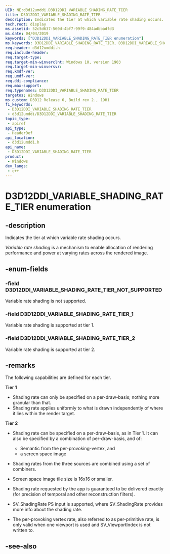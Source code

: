 ```yaml
---
UID: NE:d3d12umddi.D3D12DDI_VARIABLE_SHADING_RATE_TIER
title: D3D12DDI_VARIABLE_SHADING_RATE_TIER
description: Indicates the tier at which variable rate shading occurs.
tech.root: display
ms.assetid: 52c5d637-560d-4bf7-99f9-484adbbadfd3
ms.date: 04/04/2019
keywords: ["D3D12DDI_VARIABLE_SHADING_RATE_TIER enumeration"]
ms.keywords: D3D12DDI_VARIABLE_SHADING_RATE_TIER, D3D12DDI_VARIABLE_SHADING_RATE_TIER,
req.header: d3d12umddi.h
req.include-header: 
req.target-type: 
req.target-min-winverclnt: Windows 10, version 1903
req.target-min-winversvr: 
req.kmdf-ver: 
req.umdf-ver: 
req.ddi-compliance: 
req.max-support: 
req.typenames: D3D12DDI_VARIABLE_SHADING_RATE_TIER
targetos: Windows
ms.custom: D3D12 Release 6, Build rev 2., 19H1
f1_keywords:
 - D3D12DDI_VARIABLE_SHADING_RATE_TIER
 - d3d12umddi/D3D12DDI_VARIABLE_SHADING_RATE_TIER
topic_type:
 - apiref
api_type:
 - HeaderDef
api_location:
 - d3d12umddi.h
api_name:
 - D3D12DDI_VARIABLE_SHADING_RATE_TIER
product:
 - Windows
dev_langs:
 - c++
---
```


# D3D12DDI_VARIABLE_SHADING_RATE_TIER enumeration


## -description

Indicates the tier at which variable rate shading occurs.

*Variable rate shading* is a mechanism to enable allocation of rendering performance and power at varying rates across the rendered image.

## -enum-fields

### -field D3D12DDI_VARIABLE_SHADING_RATE_TIER_NOT_SUPPORTED

Variable rate shading is not supported.

### -field D3D12DDI_VARIABLE_SHADING_RATE_TIER_1

Variable rate shading is supported at tier 1.

### -field D3D12DDI_VARIABLE_SHADING_RATE_TIER_2

Variable rate shading is supported at tier 2.

## -remarks

The following capabilities are defined for each tier.

**Tier 1**

* Shading rate can only be specified on a per-draw-basis; nothing more granular than that.
* Shading rate applies uniformly to what is drawn independently of where it lies within the render target.

**Tier 2**

* Shading rate can be specified on a per-draw-basis, as in Tier 1. It can also be specified by a combination of per-draw-basis, and of:

    * Semantic from the per-provoking-vertex, and
    * a screen space image

* Shading rates from the three sources are combined using a set of combiners.
* Screen space image tile size is 16x16 or smaller.
* Shading rate requested by the app is guaranteed to be delivered exactly  (for precision of temporal and other reconstruction filters).
* SV_ShadingRate PS input is supported, where SV_ShadingRate provides more info about the shading rate.
* The per-provoking vertex rate, also referred to as per-primitive rate, is only valid when one viewport is used and SV_ViewportIndex is not written to.

## -see-also

